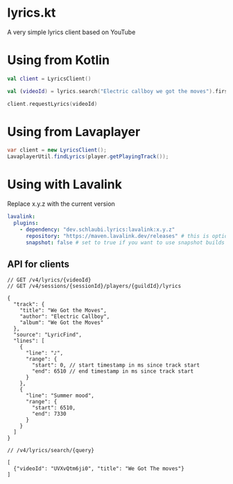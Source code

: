 # lyrics.kt

A very simple lyrics client based on YouTube

# Using from Kotlin

````kotlin
val client = LyricsClient()

val (videoId) = lyrics.search("Electric callboy we got the moves").first()

client.requestLyrics(videoId)
````

# Using from Lavaplayer

```java
var client = new LyricsClient();
LavaplayerUtil.findLyrics(player.getPlayingTrack());
```

# Using with Lavalink

Replace x.y.z with the current version

```yaml
lavalink:
  plugins:
    - dependency: "dev.schlaubi.lyrics:lavalink:x.y.z"
      repository: "https://maven.lavalink.dev/releases" # this is optional for lavalink v4.0.0-beta.5 or greater
      snapshot: false # set to true if you want to use snapshot builds (see below)
```

## API for clients
```json5
// GET /v4/lyrics/{videoId}
// GET /v4/sessions/{sessionId}/players/{guildId}/lyrics

{
  "track": {
    "title": "We Got the Moves",
    "author": "Electric Callboy",
    "album": "We Got the Moves"
  },
  "source": "LyricFind",
  "lines": [
    {
      "line": "♪",
      "range": {
        "start": 0, // start timestamp in ms since track start
        "end": 6510 // end timestamp in ms since track start
      }
    },
    {
      "line": "Summer mood",
      "range": {
        "start": 6510,
        "end": 7330
      }
    }
  ]
}
```
```json5
// /v4/lyrics/search/{query}

[
  {"videoId": "UVXvQtm6ji0", "title": "We Got The moves"}
]
```
